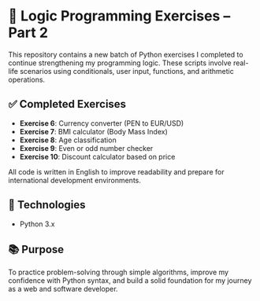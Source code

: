 # 🧠 Logic Programming Exercises – Part 2

This repository contains a new batch of Python exercises I completed to continue strengthening my programming logic. These scripts involve real-life scenarios using conditionals, user input, functions, and arithmetic operations.

## ✅ Completed Exercises

- **Exercise 6**: Currency converter (PEN to EUR/USD)  
- **Exercise 7**: BMI calculator (Body Mass Index)  
- **Exercise 8**: Age classification  
- **Exercise 9**: Even or odd number checker  
- **Exercise 10**: Discount calculator based on price  

All code is written in English to improve readability and prepare for international development environments.

## 🚀 Technologies

- Python 3.x  

## 📚 Purpose

To practice problem-solving through simple algorithms, improve my confidence with Python syntax, and build a solid foundation for my journey as a web and software developer.
